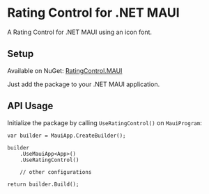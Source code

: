 # Rating Control for .NET MAUI
A Rating Control for .NET MAUI using an icon font.


## Setup

Available on NuGet: [RatingControl.MAUI](https://www.nuget.org/packages/pankaj.util.RatingControl)

Just add the package to your .NET MAUI application.


## API Usage

Initialize the package by calling `UseRatingControl()` on `MauiProgram`:
```CSHARP
var builder = MauiApp.CreateBuilder();

builder
	.UseMauiApp<App>()
	.UseRatingControl()

    // other configurations

return builder.Build();
```
